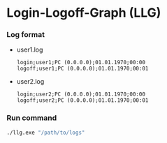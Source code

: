 # Login-Logoff-Graph (LLG)

### Log format

- user1.log
    ```
    login;user1;PC (0.0.0.0);01.01.1970;00:00
    logoff;user1;PC (0.0.0.0);01.01.1970;00:01
    ```

- user2.log
    ```
    login;user2;PC (0.0.0.0);01.01.1970;00:00
    logoff;user2;PC (0.0.0.0);01.01.1970;00:01
    ```

### Run command
```bash
./llg.exe "/path/to/logs"
```